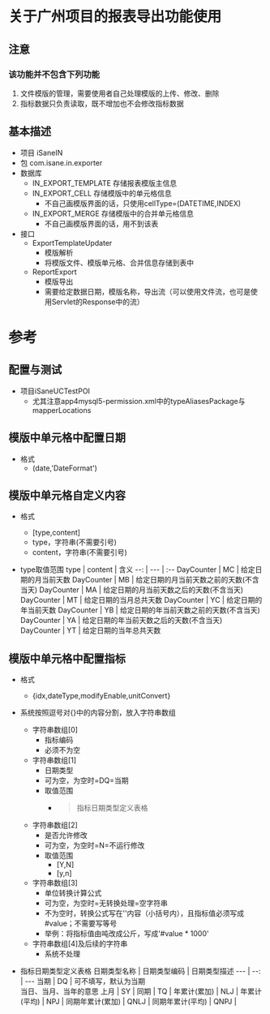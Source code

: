 # 关于广州项目的报表导出功能使用

## 注意
### 该功能并不包含下列功能
1. 文件模版的管理，需要使用者自己处理模版的上传、修改、删除
2. 指标数据只负责读取，既不增加也不会修改指标数据

## 基本描述
- 项目 iSaneIN
- 包 com.isane.in.exporter
- 数据库
	- IN_EXPORT_TEMPLATE 存储报表模版主信息
	- IN_EXPORT_CELL 存储模版中的单元格信息
		- 不自己画模版界面的话，只使用cellType=(DATETIME,INDEX)
	- IN_EXPORT_MERGE 存储模版中的合并单元格信息
		- 不自己画模版界面的话，用不到该表
- 接口
	- ExportTemplateUpdater
		- 模版解析
		- 将模版文件、模版单元格、合并信息存储到表中
	- ReportExport
		- 模版导出
		- 需要给定数据日期，模版名称，导出流（可以使用文件流，也可是使用Servlet的Response中的流）

# 参考
## 配置与测试
- 项目iSaneUCTestPOI
	- 尤其注意app4mysql5-permission.xml中的typeAliasesPackage与mapperLocations

## 模版中单元格中配置日期
- 格式
	- (date,'DateFormat')

## 模版中单元格自定义内容
- 格式
	- [type,content]
	- type，字符串(不需要引号)
	- content，字符串(不需要引号)

- type取值范围
 type | content | 含义
 --: | --- | :--
 DayCounter | MC | 给定日期的月当前天数
 DayCounter | MB | 给定日期的月当前天数之前的天数(不含当天)
 DayCounter | MA | 给定日期的月当前天数之后的天数(不含当天)
 DayCounter | MT | 给定日期的当月总共天数
 DayCounter | YC | 给定日期的年当前天数
 DayCounter | YB | 给定日期的年当前天数之前的天数(不含当天)
 DayCounter | YA | 给定日期的年当前天数之后的天数(不含当天)
 DayCounter | YT | 给定日期的当年总共天数


## 模版中单元格中配置指标
- 格式
	- {idx,dateType,modifyEnable,unitConvert}

- 系统按照逗号对{}中的内容分割，放入字符串数组
	- 字符串数组[0]
		- 指标编码
		- 必须不为空
	- 字符串数组[1]
		- 日期类型
		- 可为空，为空时=DQ=当期
		- 取值范围
			- > 指标日期类型定义表格
	- 字符串数组[2]
		- 是否允许修改
		- 可为空，为空时=N=不运行修改
		- 取值范围
			- [Y,N]
			- [y,n]
	- 字符串数组[3]
		- 单位转换计算公式
		- 可为空，为空时=无转换处理=空字符串
		- 不为空时，转换公式写在''内容（小括号内），且指标值必须写成#value；不需要写等号
		- 举例：将指标值由吨改成公斤，写成'#value * 1000'
	- 字符串数组[4]及后续的字符串
		- 	系统不处理

- 指标日期类型定义表格
 日期类型名称 | 日期类型编码 | 日期类型描述
 --- | --: | ---
 当期 | DQ | 可不填写，默认为当期</br>当日、当月、当年的意思
 上月 | SY |
 同期 | TQ |
 年累计(累加) | NLJ |
 年累计(平均) | NPJ |
 同期年累计(累加) | QNLJ |
 同期年累计(平均) | QNPJ |
